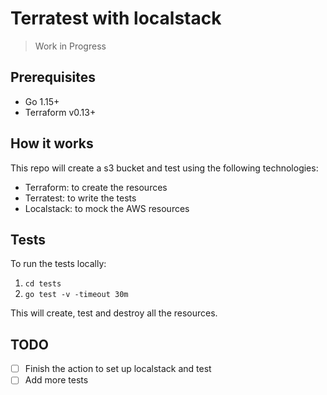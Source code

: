 # Terratest with localstack

> Work in Progress

## Prerequisites
* Go 1.15+
* Terraform v0.13+

## How it works
This repo will create a s3 bucket and test using the following technologies:
* Terraform: to create the resources
* Terratest: to write the tests
* Localstack: to mock the AWS resources

## Tests
To run the tests locally:   
1. `cd tests`
2. `go test -v -timeout 30m`

This will create, test and destroy all the resources.

## TODO
- [ ] Finish the action to set up localstack and test
- [ ] Add more tests
